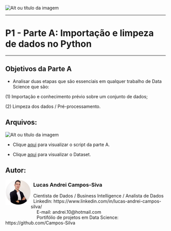 
![Alt ou título da imagem](https://raw.githubusercontent.com/Campos-Silva/Projeto_01_Parte_A_Importacao-e-limpeza-de-dados-no-Python/main/imagem_de_apresentacao_v_2.png)

________________________________________________________________________________________________________________________________________________

# P1 - Parte A: Importação e limpeza de dados no Python

________________________________________________________________________________________________________________________________________________


## Objetivos da Parte A

- Analisar duas etapas que são essenciais em qualquer trabalho de Data Science que são:
 
(1) Importação e conhecimento prévio sobre um conjunto de dados;

(2) Limpeza dos dados / Pré-processamento.

## Arquivos:

![Alt ou título da imagem](https://github.com/Campos-Silva/Projeto_01_Parte_A_Importacao-e-limpeza-de-dados-no-Python/blob/main/icones_v_1.png)

- Clique [aqui](https://github.com/Campos-Silva/Projeto_01_Parte_A_Importacao-e-limpeza-de-dados-no-Python/blob/main/projeto_1_parte_a.ipynb) para visualizar o script da parte A.

- Clique [aqui](https://github.com/Campos-Silva/Projeto-01-Importacao-e-limpeza-de-dados-no-Python/blob/main/Car%20details%20v3.csv) para visualizar o Dataset.

## Autor:

<img  src="https://raw.githubusercontent.com/Campos-Silva/Campos-Silva/main/perfil_lucas_andrei_campos_silva.png" width="80" alt="cognitiveclass.ai logo" align="left" /> 

### &nbsp;&nbsp;Lucas Andrei Campos-Siva

<p>
&nbsp;&nbsp;Cientista de Dados / Business Intelligence / Analista de Dados<br/>
&nbsp;&nbsp;LinkedIn: https://www.linkedin.com/in/lucas-andrei-campos-silva/<br/>
&nbsp;&nbsp;&nbsp;&nbsp;&nbsp;&nbsp;&nbsp;&nbsp;&nbsp;&nbsp;&nbsp;&nbsp;&nbsp;&nbsp;&nbsp;&nbsp;&nbsp;&nbsp;&nbsp;&nbsp;&nbsp;&nbsp;&nbsp;&nbsp;&nbsp;E-mail: andrei.10@hotmail.com<br/>
&nbsp;&nbsp;&nbsp;&nbsp;&nbsp;&nbsp;&nbsp;&nbsp;&nbsp;&nbsp;&nbsp;&nbsp;&nbsp;&nbsp;&nbsp;&nbsp;&nbsp;&nbsp;&nbsp;&nbsp;&nbsp;&nbsp;&nbsp;&nbsp;&nbsp;Portifólio de projetos em Data Science: https://github.com/Campos-Silva
</p>
